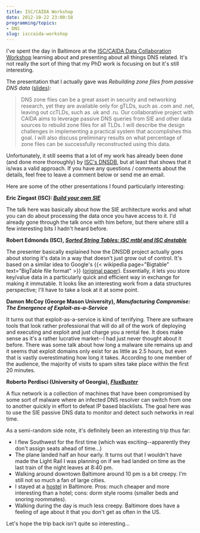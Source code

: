```yaml
---
title: ISC/CAIDA Workshop
date: 2012-10-22 23:00:58
programming/topics:
- DNS
slug: isccaida-workshop
---
```

I've spent the day in Baltimore at the <a title="ISC/CAIDA Workshop" href="http://rsf.isc.org/events/data-collab-workshop-2-2012/">ISC/CAIDA Data Collaboration Workshop</a> learning about and presenting about all things DNS related. It's not really the sort of thing that my PhD work is focusing on but it's still interesting.

<!--more-->

The presentation that I actually gave was *Rebuilding zone files from passive DNS data* (<a title="Rebuilding zone files from passive DNS data" href="research.jverkamp.com/papers/verkampj-isc-2012-slides.pdf">slides</a>):

> DNS zone files can be a great asset in security and networking research, yet they are available only for gTLDs, such as .com and .net, leaving out ccTLDs, such as .uk and .ru. Our collaborative project with CAIDA aims to leverage passive DNS queries from SIE and other data sources to rebuild zone files for all TLDs. I will describe the design challenges in implementing a practical system that accomplishes this goal. I will also discuss preliminary results on what percentage of zone files can be successfully reconstructed using this data.

Unfortunately, it still seems that a lot of my work has already been done (and done more thoroughly) by <a title="DNSDB@ISC" href="http://rsf.isc.org/projects/dnsdb/">ISC's DNSDB</a>, but at least that shows that it is/was a valid approach. If you have any questions / comments about the details, feel free to leave a comment below or send me an email.

Here are some of the other presentations I found particularly interesting:

**Eric Ziegast (ISC): *<a title="Building your own SIE" href="http://www.caida.org/workshops/isc-caida/1210/slides/isc1210_eziegast.pdf">Build your own SIE</a>***

The talk here was basically about how the SIE architecture works and what you can do about processing the data once you have access to it. I'd already gone through the talk once with him before, but there where still a few interesting bits I hadn't heard before.

**Robert Edmonds (ISC), *<a title="Sorted String Tables: ISC mtbl and ISC dnstable" href="http://www.caida.org/workshops/isc-caida/1210/slides/isc1210_redmonds.html">Sorted String Tables: ISC mtbl and ISC dnstable</a>***

The presenter basically explained how the DNSDB project actually goes about storing it's data in a way that doesn't just grow out of control. It's based on a similar idea to Google's {{< wikipedia page="Bigtable" text="BigTable file format" >}} (<a title="Bigtable: A Distributed Storage System for Structured Data" href="http://dl.acm.org/citation.cfm?id=1365816">original paper</a>). Essentially, it lets you store key/value data in a particularly quick and efficient way in exchange for making it immutable. It looks like an interesting work from a data structures perspective; I'll have to take a look at it at some point.

**Damon McCoy (George Mason University), *Manufacturing Compromise: The Emergence of Exploit-as-a-Service***

It turns out that exploit-as-a-service is kind of terrifying. There are software tools that look rather professional that will do all of the work of deploying and executing and exploit and just charge you a rental fee. It does make sense as it's a rather lucrative market--I had just never thought about it before. There was some talk about how long a malware site remains up and it seems that exploit domains only exist for as little as 2.5 hours, but even that is vastly overestimating how long it takes. According to one member of the audience, the majority of visits to spam sites take place within the first 20 minutes.

**Roberto Perdisci (University of Georgia), *<a href="http://www.caida.org/workshops/isc-caida/1210/slides/isc1210_rperdisci.pdf">FluxBuster</a>***

A flux network is a collection of machines that have been compromised by some sort of malware where an infected DNS resolver can switch from one to another quickly in effort to defeat IP based blacklists. The goal here was to use the SIE passive DNS data to monitor and detect such networks in real time.

As a semi-random side note, it's definitely been an interesting trip thus far:

* I flew Southwest for the first time (which was exciting--apparently they don't assign seats ahead of time...)
* The plane landed half an hour early. It turns out that I wouldn't have made the Light Rail I was planning on if we had landed on time as the last train of the night leaves at 8:40 pm.
* Walking around downtown Baltimore around 10 pm is a bit creepy. I'm still not so much a fan of large cities.
* I stayed at a [hostel](http://www.hiusa.org/baltimore "Hosteling International - Baltimore") in Baltimore. Pros: much cheaper and more interesting than a hotel; cons: dorm style rooms (smaller beds and snoring roommates).
* Walking during the day is much less creepy. Baltimore does have a feeling of age about it that you don't get as often in the US.

Let's hope the trip back isn't quite so interesting...